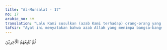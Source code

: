 ```yaml
---
title: "Al-Mursalat - 17"
no: 17
arabic_no: ١٧
translation: "Lalu Kami susulkan (azab Kami terhadap) orang-orang yang datang kemudian."
tafsir: "Ayat ini menyatakan bahwa azab Allah yang menimpa bangsa-bangsa dahulu kala itu silih berganti datangnya. Umat yang satu binasa, ada umat lain yang serupa. Pada saatnya mereka akan binasa pula bila tidak mau belajar dari sejarah nenek moyang mereka yang mendurhakai Allah dan rasul-Nya.\n\nDengan penurunan Al-Qur'an, Allah memperingatkan orang Mekah yang bersikap menantang dan mendustakan Nabi Muhammad dan juga kepada umat yang hidup sesudah beliau pada masa kini dan akan datang. Hendaklah umat manusia selalu belajar dari sejarah, karena sejarah itu akan datang mengulang dirinya."
---
```


ثُمَّ نُتْبِعُهُمُ الْاٰخِرِيْنَ 
